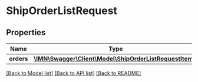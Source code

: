 # ShipOrderListRequest

## Properties
Name | Type | Description | Notes
------------ | ------------- | ------------- | -------------
**orders** | [**\IMN\Swagger\Client\Model\ShipOrderListRequestItem[]**](ShipOrderListRequestItem.md) |  | 

[[Back to Model list]](../README.md#documentation-for-models) [[Back to API list]](../README.md#documentation-for-api-endpoints) [[Back to README]](../README.md)


